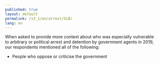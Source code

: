 ```yaml
---
published: true
layout: default
permalink: /v3_1/en/arrest/SLB/
lang: en
---
```

When asked to provide more context about who was especially vulnerable to arbitrary or political arrest and detention by government agents in 2019, our respondents mentioned all of the following: 

- People who oppose or criticise the government
